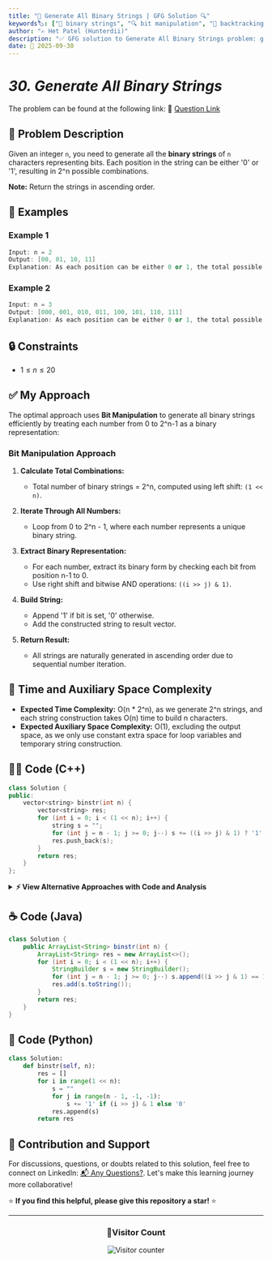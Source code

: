 ```yaml
---
title: "🔢 Generate All Binary Strings | GFG Solution 🔍"
keywords🏷️: ["🔢 binary strings", "🔍 bit manipulation", "📍 backtracking", "🔄 recursion", "📘 GFG", "🏁 competitive programming", "📚 DSA"]
author: "✍️ Het Patel (Hunterdii)"
description: "✅ GFG solution to Generate All Binary Strings problem: generate all possible binary strings of length n using bit manipulation, backtracking, and iterative techniques. 🚀"
date: 📅 2025-09-30
---
```


# *30. Generate All Binary Strings*

The problem can be found at the following link: 🔗 [Question Link](https://www.geeksforgeeks.org/problems/generate-all-binary-strings/1)

## **🧩 Problem Description**

Given an integer `n`, you need to generate all the **binary strings** of `n` characters representing bits. Each position in the string can be either '0' or '1', resulting in 2^n possible combinations.

**Note:** Return the strings in ascending order.

## **📘 Examples**

### Example 1

```cpp
Input: n = 2
Output: [00, 01, 10, 11]
Explanation: As each position can be either 0 or 1, the total possible combinations are 4.
```

### Example 2

```cpp
Input: n = 3
Output: [000, 001, 010, 011, 100, 101, 110, 111]
Explanation: As each position can be either 0 or 1, the total possible combinations are 8.
```

## **🔒 Constraints**

* $1 \le n \le 20$

## **✅ My Approach**

The optimal approach uses **Bit Manipulation** to generate all binary strings efficiently by treating each number from 0 to 2^n-1 as a binary representation:

### **Bit Manipulation Approach**

1. **Calculate Total Combinations:**
   * Total number of binary strings = 2^n, computed using left shift: `(1 << n)`.

2. **Iterate Through All Numbers:**
   * Loop from 0 to 2^n - 1, where each number represents a unique binary string.

3. **Extract Binary Representation:**
   * For each number, extract its binary form by checking each bit from position n-1 to 0.
   * Use right shift and bitwise AND operations: `((i >> j) & 1)`.

4. **Build String:**
   * Append '1' if bit is set, '0' otherwise.
   * Add the constructed string to result vector.

5. **Return Result:**
   * All strings are naturally generated in ascending order due to sequential number iteration.

## 📝 Time and Auxiliary Space Complexity

* **Expected Time Complexity:** O(n * 2^n), as we generate 2^n strings, and each string construction takes O(n) time to build n characters.
* **Expected Auxiliary Space Complexity:** O(1), excluding the output space, as we only use constant extra space for loop variables and temporary string construction.

## **🧑‍💻 Code (C++)**

```cpp
class Solution {
public:
    vector<string> binstr(int n) {
        vector<string> res;
        for (int i = 0; i < (1 << n); i++) {
            string s = "";
            for (int j = n - 1; j >= 0; j--) s += ((i >> j) & 1) ? '1' : '0';
            res.push_back(s);
        }
        return res;
    }
};
```

<details>
<summary><b>⚡ View Alternative Approaches with Code and Analysis</b></summary>

## 📊 **2️⃣ Backtracking with String Building**

### 💡 Algorithm Steps:

1. Use backtracking to explore both choices at each position.
2. Build string character by character during recursion.
3. Add character to current string and recurse deeper.
4. Backtrack by removing last character after exploring path.

```cpp
class Solution {
public:
    void solve(string cur, int n, vector<string>& res) {
        if (cur.size() == n) {
            res.push_back(cur);
            return;
        }
        solve(cur + "0", n, res);
        solve(cur + "1", n, res);
    }
    vector<string> binstr(int n) {
        vector<string> res;
        solve("", n, res);
        return res;
    }
};
```

### 📝 **Complexity Analysis:**

* **Time:** ⏱️ O(n * 2^n) - Generate and copy strings
* **Auxiliary Space:** 💾 O(n) - Recursion stack depth

### ✅ **Why This Approach?**

* Clean backtracking pattern implementation
* String building happens naturally during traversal
* Good for understanding recursive string generation

## 📊 **3️⃣ Queue-Based BFS Generation**

### 💡 Algorithm Steps:

1. Use queue initialized with empty string for BFS traversal.
2. For each string in queue, check if length equals n.
3. If complete add to result otherwise enqueue with '0' and '1' appended.
4. Process level by level until all strings generated.

```cpp
class Solution {
public:
    vector<string> binstr(int n) {
        vector<string> res;
        queue<string> q;
        q.push("");
        while (!q.empty()) {
            string cur = q.front();
            q.pop();
            if (cur.size() == n) res.push_back(cur);
            else {
                q.push(cur + "0");
                q.push(cur + "1");
            }
        }
        return res;
    }
};
```

### 📝 **Complexity Analysis:**

* **Time:** ⏱️ O(n * 2^n) - Process all possible strings
* **Auxiliary Space:** 💾 O(2^n) - Queue storage for intermediate strings

### ✅ **Why This Approach?**

* Iterative approach using BFS pattern
* Avoids recursion stack limitations
* Level order generation of binary strings

## 📊 **4️⃣ In-Place Recursive Modification**

### 💡 Algorithm Steps:

1. Create a string of size n initialized with '0' characters.
2. Use recursive function with string reference and current index.
3. Base case: when index reaches n, add the current string to result.
4. At each position, first try '0', recurse, then modify to '1' and recurse again.
5. String is modified in-place, reducing memory allocations during recursion.

```cpp
class Solution {
public:
    void generate(string &s, int i, vector<string> &res) {
        if (i == s.size()) {
            res.push_back(s);
            return;
        }
        s[i] = '0';
        generate(s, i + 1, res);
        s[i] = '1';
        generate(s, i + 1, res);
    }
    vector<string> binstr(int n) {
        string s(n, '0');
        vector<string> res;
        generate(s, 0, res);
        return res;
    }
};
```

### 📝 **Complexity Analysis:**

* **Time:** ⏱️ O(n * 2^n) - Generate all strings with copying overhead
* **Auxiliary Space:** 💾 O(n) - Recursion depth plus string storage

### ✅ **Why This Approach?**

* Memory efficient with in-place string modification
* Demonstrates reference parameter usage in recursion
* Similar to the original problem's reference code structure


## 🆚 **🔍 Comparison of Approaches**

| 🚀 **Approach**                    | ⏱️ **Time Complexity** | 💾 **Space Complexity** | ✅ **Pros**                        | ⚠️ **Cons**                           |
| ---------------------------------- | ---------------------- | ----------------------- | --------------------------------- | ------------------------------------- |
| 🔢 **Bit Manipulation**           | 🟢 O(n * 2^n)          | 🟢 O(1)                 | 🚀 Fastest execution              | 🧮 Requires bit operation knowledge  |
| 🔄 **Backtracking**               | 🟢 O(n * 2^n)          | 🟢 O(n)                 | 🎯 Clean recursive pattern        | 🔁 String creation overhead          |
| 🌊 **BFS Queue**                  | 🟢 O(n * 2^n)          | 🟡 O(2^n)               | ⭐ No recursion needed            | 💾 Queue storage overhead            |
| 🔧 **In-Place Recursive**         | 🟢 O(n * 2^n)          | 🟢 O(n)                 | 💡 Memory efficient modification  | 🧠 Requires understanding references |

### 🏆 **Best Choice Recommendation**

| 🎯 **Scenario**                                    | 🎖️ **Recommended Approach**          | 🔥 **Performance Rating** |
| -------------------------------------------------- | ------------------------------------- | ------------------------- |
| 🏅 **Optimal performance needed**                     | 🥇 **Bit Manipulation**              | ★★★★★                     |
| 📖 **Learning recursion**                             | 🥈 **Backtracking**                  | ★★★★☆                     |
| 🎯 **Interview/Competitive**                          | 🥉 **Bit Manipulation**              | ★★★★★                     |
| 💡 **Understanding in-place techniques**              | 🎖️ **In-Place Recursive**           | ★★★★☆                     |

</details>

## **☕ Code (Java)**

```java
class Solution {
    public ArrayList<String> binstr(int n) {
        ArrayList<String> res = new ArrayList<>();
        for (int i = 0; i < (1 << n); i++) {
            StringBuilder s = new StringBuilder();
            for (int j = n - 1; j >= 0; j--) s.append((i >> j & 1) == 1 ? '1' : '0');
            res.add(s.toString());
        }
        return res;
    }
}
```

## **🐍 Code (Python)**

```python
class Solution:
    def binstr(self, n):
        res = []
        for i in range(1 << n):
            s = ""
            for j in range(n - 1, -1, -1):
                s += '1' if (i >> j) & 1 else '0'
            res.append(s)
        return res
```

## 🧠 Contribution and Support

For discussions, questions, or doubts related to this solution, feel free to connect on LinkedIn: [📬 Any Questions?](https://www.linkedin.com/in/patel-hetkumar-sandipbhai-8b110525a/). Let's make this learning journey more collaborative!

⭐ **If you find this helpful, please give this repository a star!** ⭐

---

<div align="center">
  <h3><b>📍Visitor Count</b></h3>
</div>

<p align="center">
  <img src="https://visitor-badge.laobi.icu/badge?page_id=Hunterdii.GeeksforGeeks-POTD" alt="Visitor counter" />
</p>


